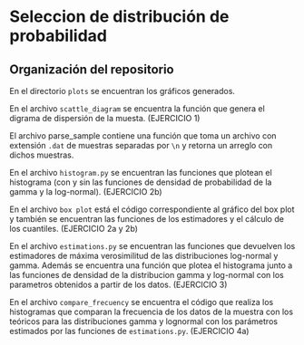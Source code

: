 # Seleccion de distribución de probabilidad

## Organización del repositorio
En el directorio `plots` se encuentran los gráficos generados.

En el archivo `scattle_diagram` se encuentra la función que genera el digrama de dispersión de la muesta. (EJERCICIO 1)

El archivo parse_sample contiene una función que toma un archivo con extensión `.dat` de muestras separadas por `\n` y retorna un arreglo con dichos muestras.

En el archivo `histogram.py` se encuentran las funciones que plotean el histograma (con y sin las funciones de densidad de probabilidad de la gamma y la log-normal). (EJERCICIO 2b)

En el archivo `box plot` está el código correspondiente al gráfico del box plot y también se encuentran las funciones de los estimadores y el cálculo de los cuantiles. (EJERCICIO 2a y 2b)

En el archivo `estimations.py` se encuentran las funciones que devuelven los estimadores de máxima verosimilitud de las distribuciones log-normal y gamma. Además se encuentra una función que plotea el histograma junto a las funciones de densidad de la distribucion gamma y log-normal con los parametros obtenidos a partir de los datos. (EJERCICIO 3)

En el archivo `compare_frecuency` se encuentra el código que realiza los histogramas que comparan la frecuencia de los datos de la muestra con los teóricos para las distribuciones gamma y lognormal con los parámetros estimados por las funciones de `estimations.py`. (EJERCICIO 4a)